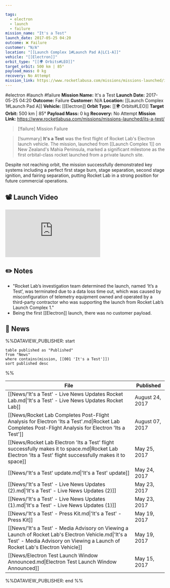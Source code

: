 ```yaml
---

tags:
  - electron
  - launch
  - failure
mission_name: "It's a Test"
launch_date: 2017-05-25 04:20
outcome: ❌ Failure
customer: "N/A"
location: "[[Launch Complex 1#Launch Pad A|LC1-A]]"
vehicle: "[[Electron]]"
orbit_type: "[[🌍 Orbits#LEO]]"
target_orbit: 500 km | 85°
payload_mass: 0 kg
recovery: No Attempt
mission_link: https://www.rocketlabusa.com/missions/missions-launched/its-a-test/
---
```


#electron #launch #failure
**Mission Name:** It's a Test
**Launch Date:** 2017-05-25 04:20
**Outcome:** Failure
**Customer:** N/A
**Location:** [[Launch Complex 1#Launch Pad A]]
**Vehicle:** [[Electron]]
**Orbit Type:** [[🌍 Orbits#LEO]]
**Target Orbit:** 500 km | 85°
**Payload Mass:** 0 kg
**Recovery:** No Attempt
**Mission Link:** https://www.rocketlabusa.com/missions/missions-launched/its-a-test/

>[!failure] Mission Failure

>[!summary]
**It's a Test** was the first flight of Rocket Lab's Electron launch vehicle. The mission, launched from [[Launch Complex 1]] on New Zealand's Mahia Peninsula, marked a significant milestone as the first orbital-class rocket launched from a private launch site.  
>
Despite not reaching orbit, the mission successfully demonstrated key systems including a perfect first stage burn, stage separation, second stage ignition, and fairing separation, putting Rocket Lab in a strong position for future commercial operations.

## 📽️ Launch Video

<div class="responsive-video">
<iframe src="https://www.youtube.com/embed/5Nyf035NKy4" title="Rocket Lab&#39;s Electron - It's a Test Mission" frameborder="0" allow="accelerometer; autoplay; clipboard-write; encrypted-media; gyroscope; picture-in-picture; web-share" referrerpolicy="strict-origin-when-cross-origin" allowfullscreen></iframe>   
</div>

## ✏️ Notes

 - "Rocket Lab’s investigation team determined the launch, named ‘It’s a Test’, was terminated due to a data loss time out, which was caused by misconfiguration of telemetry equipment owned and operated by a third-party contractor who was supporting the launch from Rocket Lab’s Launch Complex 1."
 - Being the first [[Electron]] launch, there was no customer payload.

## 📰 News
%%DATAVIEW_PUBLISHER: start
```
table published as "Published"
from "News"
where contains(mission, [[001 'It's a Test']])
sort published desc
```
%%

| File                                                                                                                                                                                 | Published       |
| ------------------------------------------------------------------------------------------------------------------------------------------------------------------------------------ | --------------- |
| [[News/'It's a Test' - Live News Updates  Rocket Lab.md\|'It's a Test' - Live News Updates  Rocket Lab]]                                                                             | August 24, 2017 |
| [[News/Rocket Lab Completes Post-Flight Analysis for Electron 'Its a Test'.md\|Rocket Lab Completes Post-Flight Analysis for Electron 'Its a Test']]                                 | August 07, 2017 |
| [[News/Rocket Lab Electron 'Its a Test' flight successfully makes it to space.md\|Rocket Lab Electron 'Its a Test' flight successfully makes it to space]]                           | May 25, 2017    |
| [[News/'It's a Test' update.md\|'It's a Test' update]]                                                                                                                               | May 24, 2017    |
| [[News/'It's a Test' - Live News Updates (2).md\|'It's a Test' - Live News Updates (2)]]                                                                                             | May 23, 2017    |
| [[News/'It's a Test' - Live News Updates (1).md\|'It's a Test' - Live News Updates (1)]]                                                                                             | May 23, 2017    |
| [[News/'It's a Test' - Press Kit.md\|'It's a Test' - Press Kit]]                                                                                                                     | May 19, 2017    |
| [[News/'It's a Test' - Media Advisory on Viewing a Launch of Rocket Lab's Electron Vehicle.md\|'It's a Test' - Media Advisory on Viewing a Launch of Rocket Lab's Electron Vehicle]] | May 19, 2017    |
| [[News/Electron Test Launch Window Announced.md\|Electron Test Launch Window Announced]]                                                                                             | May 15, 2017    |

%%DATAVIEW_PUBLISHER: end %%